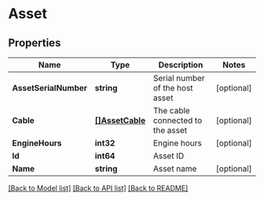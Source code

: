 # Asset

## Properties
Name | Type | Description | Notes
------------ | ------------- | ------------- | -------------
**AssetSerialNumber** | **string** | Serial number of the host asset | [optional] 
**Cable** | [**[]AssetCable**](Asset_cable.md) | The cable connected to the asset | [optional] 
**EngineHours** | **int32** | Engine hours | [optional] 
**Id** | **int64** | Asset ID | 
**Name** | **string** | Asset name | [optional] 

[[Back to Model list]](../README.md#documentation-for-models) [[Back to API list]](../README.md#documentation-for-api-endpoints) [[Back to README]](../README.md)


